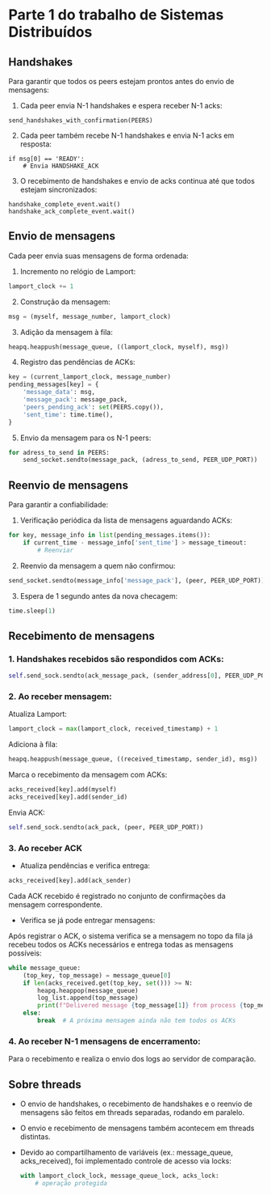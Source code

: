 # Parte 1 do trabalho de Sistemas Distribuídos

## Handshakes

Para garantir que todos os peers estejam prontos antes do envio de mensagens:

1. Cada peer envia N-1 handshakes e espera receber N-1 acks:
```
send_handshakes_with_confirmation(PEERS)
```

2. Cada peer também recebe N-1 handshakes e envia N-1 acks em resposta:

```
if msg[0] == 'READY':
    # Envia HANDSHAKE_ACK
```

3. O recebimento de handshakes e envio de acks continua até que todos estejam sincronizados:

```
handshake_complete_event.wait()
handshake_ack_complete_event.wait()
```

## Envio de mensagens

Cada peer envia suas mensagens de forma ordenada:

1. Incremento no relógio de Lamport:

```python
lamport_clock += 1
```

2. Construção da mensagem:

```python
msg = (myself, message_number, lamport_clock)
```

3. Adição da mensagem à fila:

```python
heapq.heappush(message_queue, ((lamport_clock, myself), msg))
```

4. Registro das pendências de ACKs:

```python
key = (current_lamport_clock, message_number)
pending_messages[key] = {
	'message_data': msg,
	'message_pack': message_pack,
	'peers_pending_ack': set(PEERS.copy()),
	'sent_time': time.time(),
}
```

5. Envio da mensagem para os N-1 peers:

```python
for adress_to_send in PEERS:
	send_socket.sendto(message_pack, (adress_to_send, PEER_UDP_PORT))
```

## Reenvio de mensagens

Para garantir a confiabilidade:

1. Verificação periódica da lista de mensagens aguardando ACKs:

```python
for key, message_info in list(pending_messages.items()):
    if current_time - message_info['sent_time'] > message_timeout:
        # Reenviar
```

2. Reenvio da mensagem a quem não confirmou:

```python
send_socket.sendto(message_info['message_pack'], (peer, PEER_UDP_PORT))
```

3. Espera de 1 segundo antes da nova checagem:

```python
time.sleep(1)
```

## Recebimento de mensagens

### 1. Handshakes recebidos são respondidos com ACKs:

```python
self.send_sock.sendto(ack_message_pack, (sender_address[0], PEER_UDP_PORT))
```

### 2. Ao receber mensagem:

Atualiza Lamport:

```python
lamport_clock = max(lamport_clock, received_timestamp) + 1
```
Adiciona à fila:

```python
heapq.heappush(message_queue, ((received_timestamp, sender_id), msg))
```

Marca o recebimento da mensagem com ACKs:

```python
acks_received[key].add(myself)
acks_received[key].add(sender_id)
```

Envia ACK:

```python
self.send_sock.sendto(ack_pack, (peer, PEER_UDP_PORT))
```

### 3. Ao receber ACK

- Atualiza pendências e verifica entrega:

```python
acks_received[key].add(ack_sender)
```

Cada ACK recebido é registrado no conjunto de confirmações da mensagem correspondente.

- Verifica se já pode entregar mensagens:

Após registrar o ACK, o sistema verifica se a mensagem no topo da fila já recebeu todos os ACKs necessários e entrega todas as mensagens possíveis:

```python
while message_queue:
    (top_key, top_message) = message_queue[0]
    if len(acks_received.get(top_key, set())) >= N:
        heapq.heappop(message_queue)
        log_list.append(top_message)
        print(f"Delivered message {top_message[1]} from process {top_message[0]} with timestamp {top_message[2]}")
    else:
        break  # A próxima mensagem ainda não tem todos os ACKs
```

### 4. Ao receber N-1 mensagens de encerramento:

Para o recebimento e realiza o envio dos logs ao servidor de comparação.


## Sobre threads

- O envio de handshakes, o recebimento de handshakes e o reenvio de mensagens são feitos em threads separadas, rodando em paralelo.

- O envio e recebimento de mensagens também acontecem em threads distintas.

- Devido ao compartilhamento de variáveis (ex.: message_queue, acks_received), foi implementado controle de acesso via locks:
	```python
	with lamport_clock_lock, message_queue_lock, acks_lock:
		# operação protegida
	```